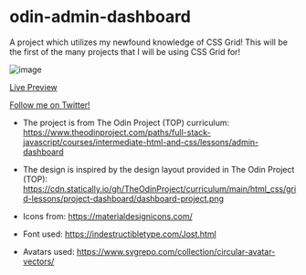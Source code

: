 # odin-admin-dashboard
A project which utilizes my newfound knowledge of CSS Grid! 
This will be the first of the many projects that I will be using CSS Grid for!

![image](https://user-images.githubusercontent.com/94667178/153919144-696ab061-22c9-4aaa-8ff8-33694dc1363a.png)

[Live Preview](https://htmlpreview.github.io/?https://eltonbautista.github.io/odin-admin-dashboard/)

[Follow me on Twitter!](https://twitter.com/psychtotech)




- The project is from The Odin Project (TOP) curriculum: https://www.theodinproject.com/paths/full-stack-javascript/courses/intermediate-html-and-css/lessons/admin-dashboard

- The design is inspired by the design layout provided in The Odin Project (TOP): https://cdn.statically.io/gh/TheOdinProject/curriculum/main/html_css/grid-lessons/project-dashboard/dashboard-project.png

- Icons from: https://materialdesignicons.com/

- Font used: https://indestructibletype.com/Jost.html

- Avatars used: https://www.svgrepo.com/collection/circular-avatar-vectors/
